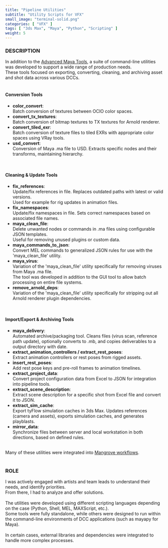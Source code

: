 ```yaml
---
title: "Pipeline Utilities"
subtitle: "Utility Scripts for VFX"
small_image: "terminal-solid.png"
categories: [ "VFX" ]
tags: [ "3ds Max", "Maya", "Python", "Scripting" ]
weight: 5
---
```


<h3>DESCRIPTION</h3>
In addition to the <a href="pro/badclay/maya_tools">Advanced Maya Tools</a>, a suite of command-line utilities was developed to support a wide range of production needs.<br>
These tools focused on exporting, converting, cleaning, and archiving asset and shot data across various DCCs.<br>
<br>

<h4>Conversion Tools</h4>
<ul>
<li><b>color_convert</b>:<br>
Batch conversion of textures between OCIO color spaces.</li>
<li><b>convert_tx_textures</b>:<br>
Batch conversion of bitmap textures to TX textures for Arnold renderer.</li>
<li><b>convert_tiled_exr</b>:<br>
Batch conversion of texture files to tiled EXRs with appropriate color spaces using VRay tools.</li>
<li><b>usd_convert</b>:<br>
Conversion of Maya .ma file to USD. Extracts specific nodes and their transforms, maintaining hierarchy.</li>
</ul>
<br>

<h4>Cleaning & Update Tools</h4>
<ul>
<li><b>fix_references</b>:<br>
Update/fix references in file. Replaces outdated paths with latest or valid versions.<br>
Used for example for rig updates in animation files.</li>
<li><b>fix_namespaces</b>:<br>
Update/fix namespaces in file. Sets correct namespaces based on associated file names.</li>
<li><b>maya_clean_file</b>:<br>
Delete unwanted nodes or commands in .ma files using configurable JSON templates.<br>
Useful for removing unused plugins or custom data.</li>
<li><b>maya_commands_to_json</b>:<br>
Convert MEL commands to generalized JSON rules for use with the 'maya_clean_file' utility.</li>
<li><b>maya_virus</b>:<br>
Variation of the 'maya_clean_file' utility specifically for removing viruses from Maya .ma file.<br>
The tool was developed in addition to the GUI tool to allow batch processing on entire file systems.</li>
<li><b>remove_arnold_deps</b>:<br>
Variation of the 'maya_clean_file' utility specifically for stripping out all Arnold renderer plugin dependencies.</li>
</ul>
<br>

<h4>Import/Export & Archiving Tools</h4>
<ul>
<li><b>maya_delivery</b>:<br>
Automated archive/packaging tool. Cleans files (virus scan, reference path update), optionally converts to .mb, and copies deliverables to a output directory with date.</li>
<li><b>extract_animation_controllers / extract_rest_poses</b>:<br>
Extract animation controllers or rest poses from rigged assets.</li>
<li><b>insert_rest_poses</b>:<br>
Add rest pose keys and pre-roll frames to animation timelines.</li>
<li><b>extract_project_data</b>:<br>
Convert project configuration data from Excel to JSON for integration into pipeline tools.</li>
<li><b>extract_scene_description</b>:<br>
Extract scene description for a specific shot from Excel file and convert it to JSON.</li>
<li><b>extract_sim_cache</b>:<br>
Export tyFlow simulation caches in 3ds Max. Updates references (camera and assets), exports simulation caches, and generates playblasts.</li>
<li><b>mirror_data</b>:<br>
Synchronize files between server and local workstation in both directions, based on defined rules.</li>
</ul>
<br>
Many of these utilities were integrated into <a href="pro/badclay/mangrove">Mangrove workflows</a>.<br>
<br>

<h3>ROLE</h3>
I was actively engaged with artists and team leads to understand their needs, and identify priorities.<br>
From there, I had to analyze and offer solutions.<br>
<br>
The utilities were developed using different scripting languages depending on the case (Python, Shell, MEL, MAXScript, etc.).<br>
Some tools were fully standalone, while others were designed to run within the command-line environments of DCC applications (such as mayapy for Maya).<br>
<br>
In certain cases, external libraries and dependencies were integrated to handle more complex processes.<br>
